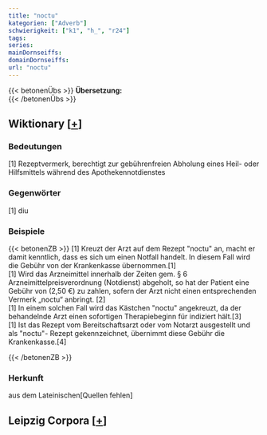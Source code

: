 ```yaml
---
title: "noctu"
kategorien: ["Adverb"]
schwierigkeit: ["k1", "h_", "r24"]
tags:
series:
mainDornseiffs:
domainDornseiffs:
url: "noctu"
---
```


{{< betonenÜbs >}}
**Übersetzung:**  
{{< /betonenÜbs >}}

## Wiktionary [[+](https://de.wiktionary.org/wiki/noctu)]

### Bedeutungen
[1] Rezeptvermerk, berechtigt zur gebührenfreien Abholung eines Heil- oder Hilfsmittels während des Apothekennotdienstes  

### Gegenwörter
[1] diu  

### Beispiele
{{< betonenZB >}}
[1] Kreuzt der Arzt auf dem Rezept "noctu" an, macht er damit kenntlich, dass es sich um einen Notfall handelt. In diesem Fall wird die Gebühr von der Krankenkasse übernommen.[1]  
[1] Wird das Arzneimittel innerhalb der Zeiten gem. § 6 Arzneimittelpreisverordnung (Notdienst) abgeholt, so hat der Patient eine Gebühr von (2,50 €) zu zahlen, sofern der Arzt nicht einen entsprechenden Vermerk „noctu“ anbringt. [2]  
[1] In einem solchen Fall wird das Kästchen "noctu" angekreuzt, da der behandelnde Arzt einen sofortigen Therapiebeginn für indiziert hält.[3]  
[1] Ist das Rezept vom Bereitschaftsarzt oder vom Notarzt ausgestellt und als "noctu"- Rezept gekennzeichnet, übernimmt diese Gebühr die Krankenkasse.[4]  

{{< /betonenZB >}}
### Herkunft
aus dem Lateinischen[Quellen fehlen]  


## Leipzig Corpora [[+](https://corpora.uni-leipzig.de/en/res?word=noctu&corpusId=deu_newscrawl-public_2018)]

